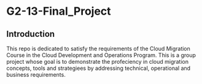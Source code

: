 # G2-13-Final_Project
## Introduction
This repo is dedicated to satisfy the requirements of the Cloud Migration Course in the Cloud Development and Operations Program. This is a group project whose goal is to demonstrate the profeciency in cloud migration concepts, tools and strategiees by addressing technical, operational and business requirements.
